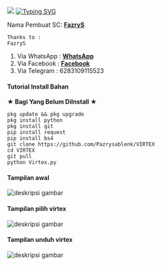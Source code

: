 ![](https://komarev.com/ghpvc/?username=VIRTEX&color=yellow)
[![Typing SVG](https://readme-typing-svg.herokuapp.com?duration=3000&lines=Welcome+to+FazryS)](https://git.io/typing-svg)
>
Nama Pembuat SC: [**FazryS**](https://github.com/Pazrysablenk)
> 
```
Thanks to :
FazryS
```
>
1. Via WhatsApp : [**WhatsApp**](https://wa.me/6283108115523)
2. Via Facebook : [**Facebook**](https://fb.me/Fazry)
3. Via Telegram : 6283109115523
>

#### Tutorial Install Bahan
**★ Bagi Yang Belum DiInstall ★**
>
```
pkg update && pkg upgrade
pkg install python
pkg install git
pip install request
pip install bs4
git clone https://github.com/Pazrysablenk/VIRTEX
cd VIRTEX
git pull
python Virtex.py
```
####  Tampilan awal
![deskripsi gambar](https://i.postimg.cc/8kmQfj2f/Screenshot-20220716-191347-1.jpg)
####  Tampilan pilih virtex
![deskripsi gambar](https://i.postimg.cc/jSZzF0DS/Screenshot-20220716-194440.png)
####  Tampilan unduh virtex
![deskripsi gambar](https://i.postimg.cc/bJdy0JK0/Screenshot-20220716-194608-1.jpg)
